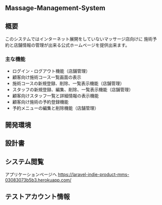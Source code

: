 ## Massage-Management-System

## 概要
このシステムではインターネット展開をしていないマッサージ店向けに
施術予約と店舗情報の管理が出来る公式ホームページを提供出来ます。

### 主な機能
* ログイン・ログアウト機能（店舗管理）
* 顧客向け施術コース一覧画面の表示
* 施術コースの新規登録、削除、一覧表示機能（店舗管理）
* スタッフの新規登録、編集、削除、一覧表示機能（店舗管理）
* 顧客向けスタッフ一覧と詳細情報の表示機能
* 顧客向け施術の予約登録機能
* 予約メニューの編集と削除機能（店舗管理）

## 開発環境



## 設計書



## システム閲覧

アプリケーションページへ https://laravel-indie-product-mms-03083073b5b3.herokuapp.com/

## テストアカウント情報
